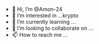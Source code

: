 - 👋 Hi, I’m @Amon-24
- 👀 I’m interested in ...krypto
- 🌱 I’m currently learning ...
- 💞️ I’m looking to collaborate on ...
- 📫 How to reach me ...

<!---
Amon-24/Amon-24 is a ✨ special ✨ repository because its `README.md` (this file) appears on your GitHub profile.
You can click the Preview link to take a look at your changes.
--->
